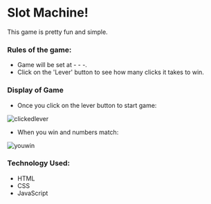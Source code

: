 

# Slot Machine!

This game is pretty fun and simple. 

### Rules of the game: 

- Game will be set at - - -.
- Click on the 'Lever' button to see how many clicks it takes to win. 

### Display of Game

- Once you click on the lever button to start game: 

![clickedlever](https://user-images.githubusercontent.com/113148410/192903136-6c0febf0-8386-4083-8f60-0661562724f6.png)

- When you win and numbers match: 

![youwin](https://user-images.githubusercontent.com/113148410/192903148-174893f5-e74d-4a28-94eb-50d09956d51a.png)



### Technology Used: 

- HTML
- CSS
- JavaScript
